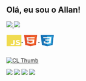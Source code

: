 ## Olá, eu sou o Allan!
 <div>
  <a href="https://github.com/14Glitch">
  <img height="180em" src="https://github-readme-stats.vercel.app/api?username=14glitch&show_icons=true&theme=dark&include_all_commits=true&count_private=true"/>
  <img height="180em" src="https://github-readme-stats.vercel.app/api/top-langs/?username=14glitch&layout=compact&langs_count=7&theme=dark"/>
</div>
<div style="display: inline_block"><br>
  <img align="center" alt="Glitch-Js" height="30" width="40" src="https://raw.githubusercontent.com/devicons/devicon/master/icons/javascript/javascript-plain.svg">
  <img align="center" alt="Glitch-HTML" height="30" width="40" src="https://raw.githubusercontent.com/devicons/devicon/master/icons/html5/html5-original.svg">
  <img align="center" alt="Glitch-CSS" height="30" width="40" src="https://raw.githubusercontent.com/devicons/devicon/master/icons/css3/css3-original.svg">
</div>
  
  ##

  <p>
   <img src="https://i.imgur.com/YKjM0ap.gif" alt="CL Thumb" border="0" width="60%">
</p>
 
<div> 
  <a href="https://www.youtube.com/channel/UC8z4pn_IGKtLr3sepcUmh9g" target="_blank"><img src="https://img.shields.io/badge/YouTube-FF0000?style=for-the-badge&logo=youtube&logoColor=white" target="_blank"></a>
  <a href="https://www.instagram.com/allancosta.o/" target="_blank"><img src="https://img.shields.io/badge/-Instagram-%23E4405F?style=for-the-badge&logo=instagram&logoColor=white" target="_blank"></a>
 <a href="https://discord.gg/pcaM6Qsu9f" target="_blank"><img src="https://img.shields.io/badge/Discord-7289DA?style=for-the-badge&logo=discord&logoColor=white" target="_blank"></a> 
  <a href = "mailto:allanccosta830@gmail.com"><img src="https://img.shields.io/badge/-Gmail-%23333?style=for-the-badge&logo=gmail&logoColor=white" target="_blank"></a>
 
</div>
